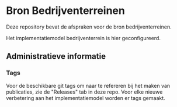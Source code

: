 # Bron Bedrijventerreinen

Deze repository bevat de afspraken voor de bron bedrijventerreinen.

Het implementatiemodel bedrijventerrein is hier geconfigureerd.

## Administratieve informatie

### Tags
Voor de beschikbare git tags om naar te refereren bij het maken van publicaties, zie de "Releases" tab in deze repo.
Voor elke nieuwe verbetering aan het implementatiemodel worden er tags gemaakt.

      
